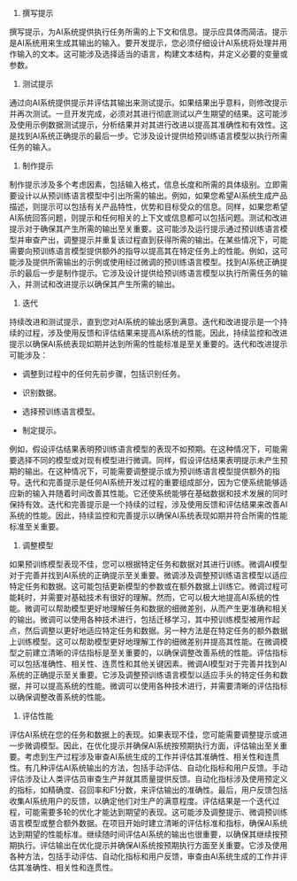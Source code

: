 1.  撰写提示

撰写提示，为AI系统提供执行任务所需的上下文和信息。提示应具体而简洁。提示是AI系统用来生成其输出的输入。要开发提示，您必须仔细设计AI系统将处理并用作输入的文本。这可能涉及选择适当的语言，构建文本结构，并定义必要的变量或参数。

1.  测试提示

通过向AI系统提供提示并评估其输出来测试提示。如果结果出乎意料，则修改提示并再次测试。一旦开发完成，必须对其进行彻底测试以产生期望的结果。这可能涉及使用示例数据测试提示，分析结果并对其进行改进以提高其准确性和有效性。这是找到AI系统正确提示的最后一步。它涉及设计提供给预训练语言模型以执行所需任务的输入。

1.  制作提示

制作提示涉及多个考虑因素，包括输入格式，信息长度和所需的具体级别。立即需要设计以从预训练语言模型中引出所需的输出。例如，如果您希望AI系统生成产品描述，则提示可以包括有关产品特性，优势和目标受众的信息。同样，如果您希望AI系统回答问题，则提示和任何相关的上下文或信息都可以包括问题。测试和改进提示对于确保其产生所需的输出至关重要。这可能涉及运行提示通过预训练语言模型并审查产出，调整提示并重复该过程直到获得所需的输出。在某些情况下，可能需要向预训练语言模型提供额外的指导以提高其在特定任务上的性能。例如，这可能涉及提供所需输出的示例或使用经过微调的预训练语言模型。找到AI系统正确提示的最后一步是制作提示。它涉及设计提供给预训练语言模型以执行所需任务的输入，并测试和改进提示以确保其产生所需的输出。

1.  迭代

持续改进和测试提示，直到您对AI系统的输出感到满意。迭代和改进提示是一个持续的过程，涉及使用反馈和评估结果来提高AI系统的性能。因此，持续监控和改进提示以确保AI系统表现如期并达到所需的性能标准是至关重要的。迭代和改进提示可能涉及：

+   调整到过程中的任何先前步骤，包括识别任务。

+   识别数据。

+   选择预训练语言模型。

+   制定提示。

例如，假设评估结果表明预训练语言模型的表现不如预期。在这种情况下，可能需要选择不同的模型或对现有模型进行微调。同样，假设评估结果表明提示未产生预期的输出。在这种情况下，可能需要调整提示或为预训练语言模型提供额外的指导。迭代和完善提示是任何AI系统开发过程的重要组成部分，因为它使系统能够适应新的输入并随着时间改善其性能。它还使系统能够在基础数据和技术发展的同时保持有效。迭代和完善提示是一个持续的过程，涉及使用反馈和评估结果来改善AI系统的性能。因此，持续监控和完善提示以确保AI系统表现如期并符合所需的性能标准至关重要。

1.  调整模型

如果预训练模型表现不佳，您可以根据特定任务和数据对其进行训练。微调AI模型对于完善并找到AI系统的正确提示至关重要。微调涉及调整预训练语言模型以适应特定任务和数据。这可能包括更新模型的参数或在额外数据上训练它。微调过程可能耗时，并需要对基础技术有很好的理解。然而，它可以极大地提高AI系统的性能。微调可以帮助模型更好地理解任务和数据的细微差别，从而产生更准确和相关的输出。微调可以使用各种技术进行，包括迁移学习，其中预训练模型被用作起点，然后调整以更好地适应特定任务和数据。另一种方法是在特定任务的额外数据上训练模型。这可以帮助模型更好地理解工作的细微差别并提高其性能。在微调模型之前建立清晰的评估指标是至关重要的，以确保调整改善系统的性能。评估指标可以包括准确性、相关性、连贯性和其他关键因素。微调AI模型对于完善并找到AI系统的正确提示至关重要。它涉及调整预训练语言模型以适应手头的特定任务和数据，并可以提高系统的性能。微调可以使用各种技术进行，并需要清晰的评估指标以确保调整改善系统的性能。

1.  评估性能

评估AI系统在您的任务和数据上的表现。如果表现不佳，您可能需要调整提示或进一步微调模型。因此，在优化提示并确保AI系统按预期执行方面，评估输出至关重要。考虑到生产过程涉及审查AI系统生成的工作并评估其准确性、相关性和连贯性。有几种评估AI系统输出的方法，包括手动评估、自动化指标和用户反馈。手动评估涉及让人类评估员审查生产并就其质量提供反馈。自动化指标涉及使用预定义的指标，如精确度、召回率和F1分数，来评估输出的准确性。最后，用户反馈包括收集AI系统用户的反馈，以确定他们对生产的满意程度。评估结果是一个迭代过程，可能需要多轮的优化才能达到期望的表现。这可能涉及调整提示、微调预训练语言模型或整合额外数据。在项目开始时建立清晰的评估标准和指标，确保AI系统达到期望的性能标准。继续随时间评估AI系统的输出也很重要，以确保其继续按预期执行。评估输出在优化提示并确保AI系统按预期执行方面至关重要。它涉及使用各种方法，包括手动评估、自动化指标和用户反馈，审查由AI系统生成的工作并评估其准确性、相关性和连贯性。
